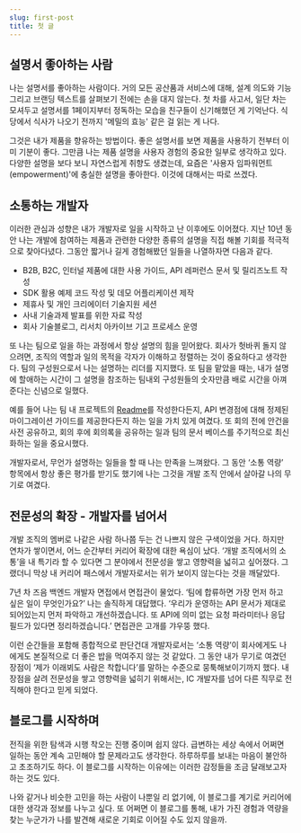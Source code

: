 ```yaml
---
slug: first-post
title: 첫 글
---
```


## **설명서 좋아하는 사람**

나는 설명서를 좋아하는 사람이다. 거의 모든 공산품과 서비스에 대해, 설계 의도와 기능 그리고 브랜딩 텍스트를 살펴보기 전에는 손을 대지 않는다. 첫 차를 사고서, 일단 차는 모셔두고 설명서를 1페이지부터 정독하는 모습을 친구들이 신기해했던 게 기억난다. 식당에서 식사가 나오기 전까지 '메밀의 효능' 같은 걸 읽는 게 나다.

<!-- truncate -->

그것은 내가 제품을 향유하는 방법이다. 좋은 설명서를 보면 제품을 사용하기 전부터 이미 기분이 좋다. 그만큼 나는 제품 설명을 사용자 경험의 중요한 일부로 생각하고 있다. 다양한 설명을 보다 보니 자연스럽게 취향도 생겼는데, 요즘은 '사용자 임파워먼트(empowerment)'에 충실한 설명을 좋아한다. 이것에 대해서는 따로 쓰겠다.

## 소통하는 개발자

이러한 관심과 성향은 내가 개발자로 일을 시작하고 난 이후에도 이어졌다. 지난 10년 동안 나는 개발에 참여하는 제품과 관련한 다양한 종류의 설명을 직접 해볼 기회를 적극적으로 찾아다녔다. 그동안 짧거나 길게 경험해봤던 일들을 나열하자면 다음과 같다.

- B2B, B2C, 인터널 제품에 대한 사용 가이드, API 레퍼런스 문서 및 릴리즈노트 작성
- SDK 활용 예제 코드 작성 및 데모 어플리케이션 제작
- 제휴사 및 개인 크리에이터 기술지원 세션
- 사내 기술과제 발표를 위한 자료 작성
- 회사 기술블로그, 리서치 아카이브 기고 프로세스 운영

또 나는 팀으로 일을 하는 과정에서 항상 설명의 힘을 믿어왔다. 회사가 헛바퀴 돌지 않으려면, 조직의 역할과 일의 목적을 각자가 이해하고 정렬하는 것이 중요하다고 생각한다. 팀의 구성원으로서 나는 설명하는 리더를 지지했다. 또 팀을 맡았을 때는, 내가 설명에 할애하는 시간이 그 설명을 참조하는 팀내외 구성원들의 숫자만큼 배로 시간을 아껴준다는 신념으로 일했다.

예를 들어 나는 팀 내 프로젝트의 [Readme](https://tom.preston-werner.com/2010/08/23/readme-driven-development.html)를 작성한다든지, API 변경점에 대해 정제된 마이그레이션 가이드를 제공한다든지 하는 일을 가치 있게 여겼다. 또 회의 전에 안건을 사전 공유하고, 회의 후에 회의록을 공유하는 일과 팀의 문서 베이스를 주기적으로 최신화하는 일을 중요시했다.

개발자로서, 무언가 설명하는 일들을 할 때 나는 만족을 느껴왔다. 그 동안 ‘소통 역량’ 항목에서 항상 좋은 평가를 받기도 했기에 나는 그것을 개발 조직 안에서 살아갈 나의 무기로 여겼다.

## 전문성의 확장 - 개발자를 넘어서

개발 조직의 멤버로 나같은 사람 하나쯤 두는 건 나쁘지 않은 구색이었을 거다. 하지만 연차가 쌓이면서, 어느 순간부터 커리어 확장에 대한 욕심이 났다. ‘개발 조직에서의 소통’을 내 특기라 할 수 있다면 그 분야에서 전문성을 쌓고 영향력을 넓히고 싶어졌다. 그랬더니 막상 내 커리어 패스에서 개발자로서는 위가 보이지 않는다는 것을 깨달았다.

7년 차 즈음 백엔드 개발자 면접에서 면접관이 물었다. ‘팀에 합류하면 가장 먼저 하고 싶은 일이 무엇인가요?’ 나는 솔직하게 대답했다. ‘우리가 운영하는 API 문서가 제대로 되어있는지 먼저 파악하고 개선하겠습니다. 또 API에 의미 없는 요청 파라미터나 응답 필드가 있다면 정리하겠습니다.’ 면접관은 고개를 갸우뚱 했다.

이런 순간들을 포함해 종합적으로 판단건대 개발자로서는 ‘소통 역량’이 회사에게도 나에게도 본질적으로 더 좋은 밥을 먹여주지 않는 것 같았다. 그 동안 내가 무기로 여겼던 장점이 ‘제가 이래뵈도 사람은 착합니다’를 말하는 수준으로 뭉툭해보이기까지 했다. 내 장점을 살려 전문성을 쌓고 영향력을 넓히기 위해서는, IC 개발자를 넘어 다른 직무로 전직해야 한다고 믿게 되었다.

## 블로그를 시작하며

전직을 위한 탐색과 시행 착오는 진행 중이며 쉽지 않다. 급변하는 세상 속에서 어쩌면 일하는 동안 계속 고민해야 할 문제라고도 생각한다. 하루하루를 보내는 마음이 불안하고 초조하기도 하다. 이 블로그를 시작하는 이유에는 이러한 감정들을 조금 달래보고자 하는 것도 있다.

나와 같거나 비슷한 고민을 하는 사람이 나뿐일 리 없기에, 이 블로그를 계기로 커리어에 대한 생각과 정보를 나누고 싶다. 또 어쩌면 이 블로그를 통해, 내가 가진 경험과 역량을 찾는 누군가가 나를 발견해 새로운 기회로 이어질 수도 있지 않을까.
